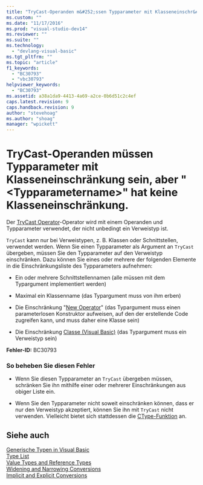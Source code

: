 ```yaml
---
title: "TryCast-Operanden m&#252;ssen Typparameter mit Klasseneinschr&#228;nkung sein, aber &quot;&lt;Typparametername&gt;&quot; hat keine Klasseneinschr&#228;nkung. | Microsoft Docs"
ms.custom: ""
ms.date: "11/17/2016"
ms.prod: "visual-studio-dev14"
ms.reviewer: ""
ms.suite: ""
ms.technology: 
  - "devlang-visual-basic"
ms.tgt_pltfrm: ""
ms.topic: "article"
f1_keywords: 
  - "BC30793"
  - "vbc30793"
helpviewer_keywords: 
  - "BC30793"
ms.assetid: a38a1da9-4413-4a69-a2ce-0b6d51c2c4ef
caps.latest.revision: 9
caps.handback.revision: 9
author: "stevehoag"
ms.author: "shoag"
manager: "wpickett"
---
```

# TryCast-Operanden m&#252;ssen Typparameter mit Klasseneinschr&#228;nkung sein, aber &quot;&lt;Typparametername&gt;&quot; hat keine Klasseneinschr&#228;nkung.
Der [TryCast Operator](../../visual-basic/language-reference/operators/trycast-operator.md)\-Operator wird mit einem Operanden und Typparameter verwendet, der nicht unbedingt ein Verweistyp ist.  
  
 `TryCast` kann nur bei Verweistypen, z. B. Klassen oder Schnittstellen, verwendet werden. Wenn Sie einen Typparameter als Argument an `TryCast` übergeben, müssen Sie den Typparameter auf den Verweistyp einschränken. Dazu können Sie eines oder mehrere der folgenden Elemente in die Einschränkungsliste des Typparameters aufnehmen:  
  
-   Ein oder mehrere Schnittstellennamen \(alle müssen mit dem Typargument implementiert werden\)  
  
-   Maximal ein Klassenname \(das Typargument muss von ihm erben\)  
  
-   Die Einschränkung "[New Operator](../../visual-basic/language-reference/operators/new-operator.md)" \(das Typargument muss einen parameterlosen Konstruktor aufweisen, auf den der erstellende Code zugreifen kann, und muss daher eine Klasse sein\)  
  
-   Die Einschränkung [Classe \(Visual Basic\)](http://msdn.microsoft.com/de-de/0777c6e6-46bc-451b-ad70-57b49d4ef4f7) \(das Typargument muss ein Verweistyp sein\)  
  
 **Fehler\-ID:** BC30793  
  
### So beheben Sie diesen Fehler  
  
-   Wenn Sie diesen Typparameter an `TryCast` übergeben müssen, schränken Sie ihn mithilfe einer oder mehrerer Einschränkungen aus obiger Liste ein.  
  
-   Wenn Sie den Typparameter nicht soweit einschränken können, dass er nur den Verweistyp akzeptiert, können Sie ihn mit `TryCast` nicht verwenden. Vielleicht bietet sich stattdessen die [CType\-Funktion](../../visual-basic/language-reference/functions/ctype-function.md) an.  
  
## Siehe auch  
 [Generische Typen in Visual Basic](../../visual-basic/programming-guide/language-features/data-types/generic-types.md)   
 [Type List](../../visual-basic/language-reference/statements/type-list.md)   
 [Value Types and Reference Types](../../visual-basic/programming-guide/language-features/data-types/value-types-and-reference-types.md)   
 [Widening and Narrowing Conversions](../../visual-basic/programming-guide/language-features/data-types/widening-and-narrowing-conversions.md)   
 [Implicit and Explicit Conversions](../../visual-basic/programming-guide/language-features/data-types/implicit-and-explicit-conversions.md)